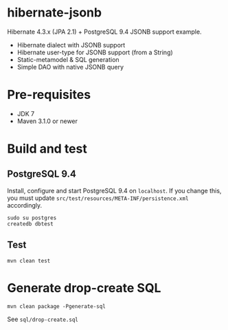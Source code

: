 hibernate-jsonb
======================

Hibernate 4.3.x (JPA 2.1) + PostgreSQL 9.4 JSONB support example.

* Hibernate dialect with JSONB support
* Hibernate user-type for JSONB support (from a String)
* Static-metamodel & SQL generation
* Simple DAO with native JSONB query

# Pre-requisites

* JDK 7
* Maven 3.1.0 or newer

# Build and test

## PostgreSQL 9.4

Install, configure and start PostgreSQL 9.4 on ```localhost```. If you change this, you must update ```src/test/resources/META-INF/persistence.xml``` accordingly.

```
sudo su postgres
createdb dbtest
```

## Test

```
mvn clean test
```

# Generate drop-create SQL

```
mvn clean package -Pgenerate-sql
```

See ```sql/drop-create.sql```
